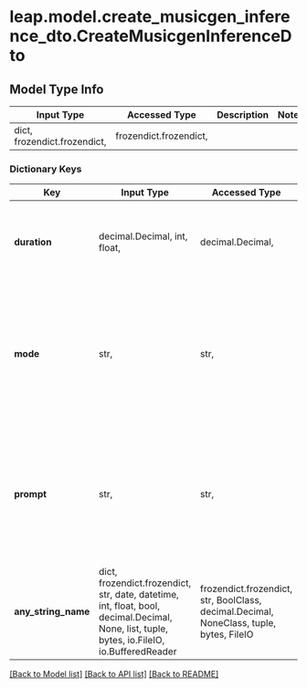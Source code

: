 # leap.model.create_musicgen_inference_dto.CreateMusicgenInferenceDto

## Model Type Info
Input Type | Accessed Type | Description | Notes
------------ | ------------- | ------------- | -------------
dict, frozendict.frozendict,  | frozendict.frozendict,  |  | 

### Dictionary Keys
Key | Input Type | Accessed Type | Description | Notes
------------ | ------------- | ------------- | ------------- | -------------
**duration** | decimal.Decimal, int, float,  | decimal.Decimal,  | Duration of the generated audio in seconds. Max 30 seconds. | if omitted the server will use the default value of 28
**mode** | str,  | str,  | Select a mode, each option generates different results. Melody is best for melody, music is best for full songs | must be one of ["melody", "music", ] if omitted the server will use the default value of "melody"
**prompt** | str,  | str,  | A description of the music you want to generate. | if omitted the server will use the default value of "An electronic music soundtrack with a trumpet solo"
**any_string_name** | dict, frozendict.frozendict, str, date, datetime, int, float, bool, decimal.Decimal, None, list, tuple, bytes, io.FileIO, io.BufferedReader | frozendict.frozendict, str, BoolClass, decimal.Decimal, NoneClass, tuple, bytes, FileIO | any string name can be used but the value must be the correct type | [optional]

[[Back to Model list]](../../README.md#documentation-for-models) [[Back to API list]](../../README.md#documentation-for-api-endpoints) [[Back to README]](../../README.md)

